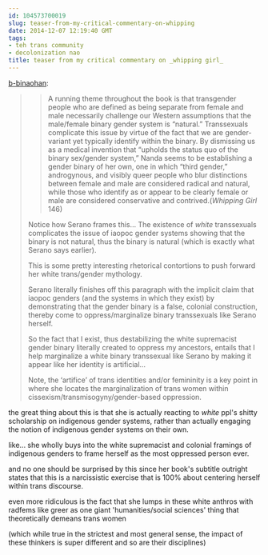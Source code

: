 ```yaml
---
id: 104573700019
slug: teaser-from-my-critical-commentary-on-whipping
date: 2014-12-07 12:19:40 GMT
tags:
- teh trans community
- decolonization nao
title: teaser from my critical commentary on _whipping girl_
---
```

<p><a href="http://xd.binaohan.org/post/104573414009/teaser-from-my-critical-commentary-on-whipping" class="tumblr_blog">b-binaohan</a>:</p>

<blockquote><blockquote>
  <p>A running theme throughout the book is that transgender people who are defined as being separate from female and male necessarily challenge our Western assumptions that the male/female binary gender system is “natural.” Transsexuals complicate this issue by virtue of the fact that we are gender-variant yet typically identify within the binary. By dismissing us as a medical invention that “upholds the status quo of the binary sex/gender system,” Nanda seems to be establishing a gender binary of her own, one in which “third gender,” androgynous, and visibly queer people who blur distinctions between female and male are considered radical and natural, while those who identify as or appear to be clearly female or male are considered conservative and contrived.(<em>Whipping Girl</em> 146)</p>
</blockquote>

<p>Notice how Serano frames this&#8230; The existence of <em>white</em> transsexuals complicates the issue of iaopoc gender systems showing that the binary is not natural, thus the binary is natural (which is exactly what Serano says earlier).</p>

<p>This is some pretty interesting rhetorical contortions to push forward her white trans/gender mythology.</p>

<p>Serano literally finishes off this paragraph with the implicit claim that iaopoc genders (and the systems in which they exist) by demonstrating that the gender binary is a false, colonial construction, thereby come to oppress/marginalize binary transsexuals like Serano herself.</p>

<p>So the fact that I exist, thus destabilizing the white supremacist gender binary literally created to oppress my ancestors, entails that I help marginalize a white binary transsexual like Serano by making it appear like her identity is artificial&#8230;</p>

<p>Note, the &#8216;artifice&#8217; of trans identities and/or femininity is a key point in where she locates the marginalization of trans women within cissexism/transmisogyny/gender-based oppression.</p></blockquote>

the great thing about this is that she is actually reacting to _white_ ppl's shitty scholarship on indigenous gender systems, rather than actually engaging the notion of indigenous gender systems on their own. 

like... she wholly buys into the white supremacist and colonial framings of indigenous genders to frame herself as the most oppressed person ever. 

and no one should be surprised by this since her book's subtitle outright states that this is a narcissistic exercise that is 100% about centering herself within trans discourse.

even more ridiculous is the fact that she lumps in these white anthros with  radfems like greer as one giant 'humanities/social sciences' thing that theoretically demeans trans women

(which while true in the strictest and most general sense, the impact of these thinkers is super different and so are their disciplines)